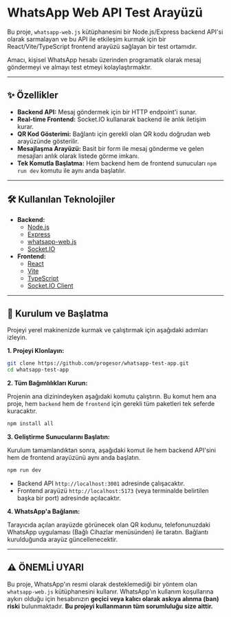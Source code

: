 # WhatsApp Web API Test Arayüzü

Bu proje, `whatsapp-web.js` kütüphanesini bir Node.js/Express backend API'si olarak sarmalayan ve bu API ile etkileşim kurmak için bir React/Vite/TypeScript frontend arayüzü sağlayan bir test ortamıdır.

Amacı, kişisel WhatsApp hesabı üzerinden programatik olarak mesaj göndermeyi ve almayı test etmeyi kolaylaştırmaktır.

---

## ✨ Özellikler

-   **Backend API:** Mesaj göndermek için bir HTTP endpoint'i sunar.
-   **Real-time Frontend:** Socket.IO kullanarak backend ile anlık iletişim kurar.
-   **QR Kod Gösterimi:** Bağlantı için gerekli olan QR kodu doğrudan web arayüzünde gösterilir.
-   **Mesajlaşma Arayüzü:** Basit bir form ile mesaj gönderme ve gelen mesajları anlık olarak listede görme imkanı.
-   **Tek Komutla Başlatma:** Hem backend hem de frontend sunucuları `npm run dev` komutu ile aynı anda başlatılır.

---

## 🛠️ Kullanılan Teknolojiler

* **Backend:**
    * [Node.js](https://nodejs.org/)
    * [Express](https://expressjs.com/)
    * [whatsapp-web.js](https://wwebjs.dev/)
    * [Socket.IO](https://socket.io/)
* **Frontend:**
    * [React](https://reactjs.org/)
    * [Vite](https://vitejs.dev/)
    * [TypeScript](https://www.typescriptlang.org/)
    * [Socket.IO Client](https://socket.io/)

---

## 🚀 Kurulum ve Başlatma

Projeyi yerel makinenizde kurmak ve çalıştırmak için aşağıdaki adımları izleyin.

**1. Projeyi Klonlayın:**

```bash
git clone https://github.com/progesor/whatsapp-test-app.git
cd whatsapp-test-app
```

**2. Tüm Bağımlılıkları Kurun:**

Projenin ana dizinindeyken aşağıdaki komutu çalıştırın. Bu komut hem ana proje, hem `backend` hem de `frontend` için gerekli tüm paketleri tek seferde kuracaktır.

```bash
npm install all
```

**3. Geliştirme Sunucularını Başlatın:**

Kurulum tamamlandıktan sonra, aşağıdaki komut ile hem backend API'sini hem de frontend arayüzünü aynı anda başlatın.

```bash
npm run dev
```

-   Backend API `http://localhost:3001` adresinde çalışacaktır.
-   Frontend arayüzü `http://localhost:5173` (veya terminalde belirtilen başka bir port) adresinde açılacaktır.

**4. WhatsApp'a Bağlanın:**

Tarayıcıda açılan arayüzde görünecek olan QR kodunu, telefonunuzdaki WhatsApp uygulaması (Bağlı Cihazlar menüsünden) ile taratın. Bağlantı kurulduğunda arayüz güncellenecektir.

---

## ⚠️ ÖNEMLİ UYARI

Bu proje, WhatsApp'ın resmi olarak desteklemediği bir yöntem olan `whatsapp-web.js` kütüphanesini kullanır. WhatsApp'ın kullanım koşullarına aykırı olduğu için hesabınızın **geçici veya kalıcı olarak askıya alınma (ban) riski** bulunmaktadır. **Bu projeyi kullanmanın tüm sorumluluğu size aittir.**
